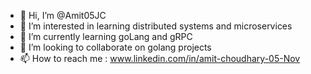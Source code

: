 - 👋 Hi, I’m @Amit05JC
- 👀 I’m interested in learning distributed systems and microservices
- 🌱 I’m currently learning goLang and gRPC
- 💞️ I’m looking to collaborate on golang projects
- 📫 How to reach me  : www.linkedin.com/in/amit-choudhary-05-Nov

<!---
Amit05JC/Amit05JC is a ✨ special ✨ repository because its `README.md` (this file) appears on your GitHub profile.
You can click the Preview link to take a look at your changes.
--->
